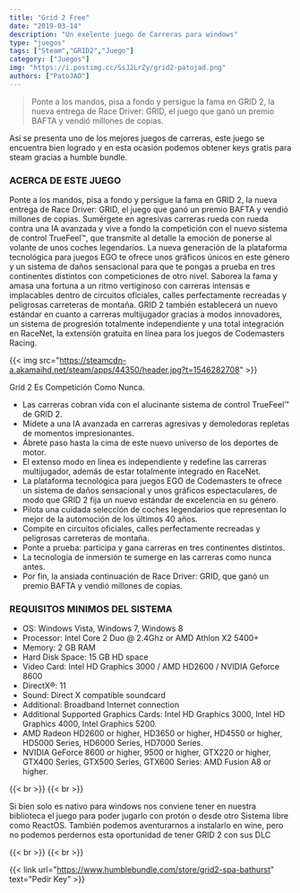 ```yaml
---
title: "Grid 2 Free"
date: "2019-03-14"
description: "Un exelente juego de Carreras para windows"
type: "juegos"
tags: ["Steam","GRID2","Juego"]
category: ["Juegos"]
img: "https://i.postimg.cc/SsJ2LrZy/grid2-patojad.png"
authors: ["PatoJAD"]
---
```


>Ponte a los mandos, pisa a fondo y persigue la fama en GRID 2, la nueva entrega de Race Driver: GRID, el juego que ganó un premio BAFTA y vendió millones de copias.

Así se presenta uno de los mejores juegos de carreras, este juego se encuentra bien logrado y en esta ocasión podemos obtener keys gratis para steam gracias a humble bundle.

### ACERCA DE ESTE JUEGO

Ponte a los mandos, pisa a fondo y persigue la fama en GRID 2, la nueva entrega de Race Driver: GRID, el juego que ganó un premio BAFTA y vendió millones de copias. Sumérgete en agresivas carreras rueda con rueda contra una IA avanzada y vive a fondo la competición con el nuevo sistema de control TrueFeel™, que transmite al detalle la emoción de ponerse al volante de unos coches legendarios. La nueva generación de la plataforma tecnológica para juegos EGO te ofrece unos gráficos únicos en este género y un sistema de daños sensacional para que te pongas a prueba en tres continentes distintos con competiciones de otro nivel. Saborea la fama y amasa una fortuna a un ritmo vertiginoso con carreras intensas e implacables dentro de circuitos oficiales, calles perfectamente recreadas y peligrosas carreteras de montaña. GRID 2 también establecerá un nuevo estándar en cuanto a carreras multijugador gracias a modos innovadores, un sistema de progresión totalmente independiente y una total integración en RaceNet, la extensión gratuita en línea para los juegos de Codemasters Racing.

{{< img src="https://steamcdn-a.akamaihd.net/steam/apps/44350/header.jpg?t=1546282708" >}}

Grid 2 Es Competición Como Nunca.
* Las carreras cobran vida con el alucinante sistema de control TrueFeel™ de GRID 2.
* Mídete a una IA avanzada en carreras agresivas y demoledoras repletas de momentos impresionantes.
* Ábrete paso hasta la cima de este nuevo universo de los deportes de motor.
* El extenso modo en línea es independiente y redefine las carreras multijugador, además de estar totalmente integrado en RaceNet.
* La plataforma tecnológica para juegos EGO de Codemasters te ofrece un sistema de daños sensacional y unos gráficos espectaculares, de modo que GRID 2 fija un nuevo estándar de excelencia en su género.
* Pilota una cuidada selección de coches legendarios que representan lo mejor de la automoción de los últimos 40 años.
* Compite en circuitos oficiales, calles perfectamente recreadas y peligrosas carreteras de montaña.
* Ponte a prueba: participa y gana carreras en tres continentes distintos.
* La tecnología de inmersión te sumerge en las carreras como nunca antes.
* Por fin, la ansiada continuación de Race Driver: GRID, que ganó un premio BAFTA y vendió millones de copias.

### REQUISITOS MINIMOS DEL SISTEMA

* OS: Windows Vista, Windows 7, Windows 8
* Processor: Intel Core 2 Duo @ 2.4Ghz or AMD Athlon X2 5400+
* Memory: 2 GB RAM
* Hard Disk Space: 15 GB HD space
* Video Card: Intel HD Graphics 3000 / AMD HD2600 / NVIDIA Geforce 8600
* DirectX®: 11
* Sound: Direct X compatible soundcard
* Additional: Broadband Internet connection
* Additional Supported Graphics Cards: Intel HD Graphics 3000, Intel HD Graphics 4000, Intel Graphics 5200.
* AMD Radeon HD2600 or higher, HD3650 or higher, HD4550 or higher, HD5000 Series, HD6000 Series, HD7000 Series.
* NVIDIA GeForce 8600 or higher, 9500 or higher, GTX220 or higher, GTX400 Series, GTX500 Series, GTX600 Series: AMD Fusion A8 or higher.

{{< br >}}
{{< br >}}

Si bien solo es nativo para windows nos conviene tener en nuestra biblioteca el juego para poder jugarlo con protón o desde otro Sistema libre como ReactOS. También podemos aventurarnos a instalarlo en wine, pero no podemos perdernos esta oportunidad de tener GRID 2 con sus DLC

{{< br >}}
{{< br >}}

{{< link url="https://www.humblebundle.com/store/grid2-spa-bathurst" text="Pedir Key" >}}
